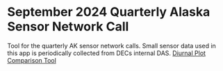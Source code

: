 # September 2024 Quarterly Alaska Sensor Network Call
Tool for the quarterly AK sensor network calls. Small sensor data used in this app is periodically collected from DECs internal DAS.
[Diurnal Plot Comparison Tool](https://alaska-dec-air-monitoring-quality-assurance.shinyapps.io/community-call-sept-2024/)
